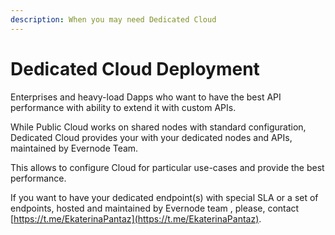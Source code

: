 ```yaml
---
description: When you may need Dedicated Cloud
---
```


# Dedicated Cloud Deployment

Enterprises and heavy-load Dapps who want to have the best API performance with ability to extend it with custom APIs.

While Public Cloud works on shared nodes with standard configuration, Dedicated Cloud provides your with your dedicated nodes and APIs, maintained by Evernode Team.

This allows to configure Cloud for particular use-cases and provide the best performance.

If you want to have your dedicated endpoint(s) with special SLA or a set of endpoints, hosted and maintained by Evernode team , please, contact [https://t.me/EkaterinaPantaz](https://t.me/EkaterinaPantaz).
